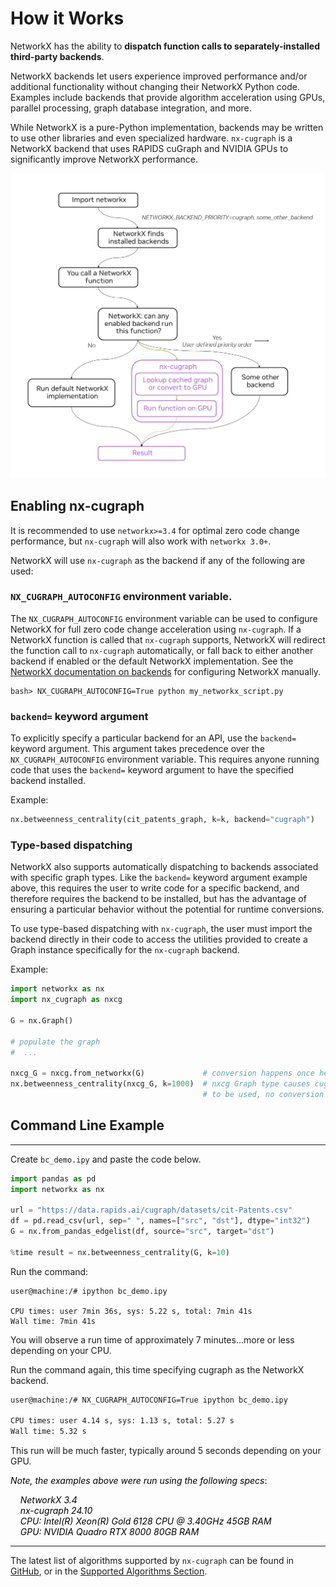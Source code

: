 # How it Works

NetworkX has the ability to **dispatch function calls to separately-installed third-party backends**.

NetworkX backends let users experience improved performance and/or additional functionality without changing their NetworkX Python code. Examples include backends that provide algorithm acceleration using GPUs, parallel processing, graph database integration, and more.

While NetworkX is a pure-Python implementation, backends may be written to use other libraries and even specialized hardware. `nx-cugraph` is a NetworkX backend that uses RAPIDS cuGraph and NVIDIA GPUs to significantly improve NetworkX performance.

![nxcg-execution-flow](../_static/nxcg-execution-diagram.jpg)

## Enabling nx-cugraph

It is recommended to use `networkx>=3.4` for optimal zero code change performance, but `nx-cugraph` will also work with `networkx 3.0+`.

NetworkX will use `nx-cugraph` as the backend if any of the following are used:

### `NX_CUGRAPH_AUTOCONFIG` environment variable.

The `NX_CUGRAPH_AUTOCONFIG` environment variable can be used to configure NetworkX for full zero code change acceleration using `nx-cugraph`.  If a NetworkX function is called that `nx-cugraph` supports, NetworkX will redirect the function call to `nx-cugraph` automatically, or fall back to either another backend if enabled or the default NetworkX implementation. See the [NetworkX documentation on backends](https://networkx.org/documentation/stable/reference/backends.html) for configuring NetworkX manually.

```
bash> NX_CUGRAPH_AUTOCONFIG=True python my_networkx_script.py
```

### `backend=` keyword argument

To explicitly specify a particular backend for an API, use the `backend=`
keyword argument. This argument takes precedence over the
`NX_CUGRAPH_AUTOCONFIG` environment variable. This requires anyone
running code that uses the `backend=` keyword argument to have the specified
backend installed.

Example:
```python
nx.betweenness_centrality(cit_patents_graph, k=k, backend="cugraph")
```

### Type-based dispatching

NetworkX also supports automatically dispatching to backends associated with
specific graph types. Like the `backend=` keyword argument example above, this
requires the user to write code for a specific backend, and therefore requires
the backend to be installed, but has the advantage of ensuring a particular
behavior without the potential for runtime conversions.

To use type-based dispatching with `nx-cugraph`, the user must import the backend
directly in their code to access the utilities provided to create a Graph
instance specifically for the `nx-cugraph` backend.

Example:
```python
import networkx as nx
import nx_cugraph as nxcg

G = nx.Graph()

# populate the graph
#  ...

nxcg_G = nxcg.from_networkx(G)             # conversion happens once here
nx.betweenness_centrality(nxcg_G, k=1000)  # nxcg Graph type causes cugraph backend
                                           # to be used, no conversion necessary
```

## Command Line Example

---

Create `bc_demo.ipy` and paste the code below.

```python
import pandas as pd
import networkx as nx

url = "https://data.rapids.ai/cugraph/datasets/cit-Patents.csv"
df = pd.read_csv(url, sep=" ", names=["src", "dst"], dtype="int32")
G = nx.from_pandas_edgelist(df, source="src", target="dst")

%time result = nx.betweenness_centrality(G, k=10)
```
Run the command:
```
user@machine:/# ipython bc_demo.ipy

CPU times: user 7min 36s, sys: 5.22 s, total: 7min 41s
Wall time: 7min 41s
```

You will observe a run time of approximately 7 minutes...more or less depending on your CPU.

Run the command again, this time specifying cugraph as the NetworkX backend.
```bash
user@machine:/# NX_CUGRAPH_AUTOCONFIG=True ipython bc_demo.ipy

CPU times: user 4.14 s, sys: 1.13 s, total: 5.27 s
Wall time: 5.32 s
```
This run will be much faster, typically around 5 seconds depending on your GPU.

<div style="color: black;">

*Note, the examples above were run using the following specs*:

&nbsp;&nbsp;&nbsp;&nbsp;*NetworkX 3.4* <br>
&nbsp;&nbsp;&nbsp;&nbsp;*nx-cugraph 24.10* <br>
&nbsp;&nbsp;&nbsp;&nbsp;*CPU: Intel(R) Xeon(R) Gold 6128 CPU @ 3.40GHz 45GB RAM* <br>
&nbsp;&nbsp;&nbsp;&nbsp;*GPU: NVIDIA Quadro RTX 8000 80GB RAM* <br>

</div>

---

The latest list of algorithms supported by `nx-cugraph` can be found in [GitHub](https://github.com/rapidsai/nx-cugraph/blob/HEAD/README.md#supported-algorithms), or in the [Supported Algorithms Section](supported-algorithms.md).
